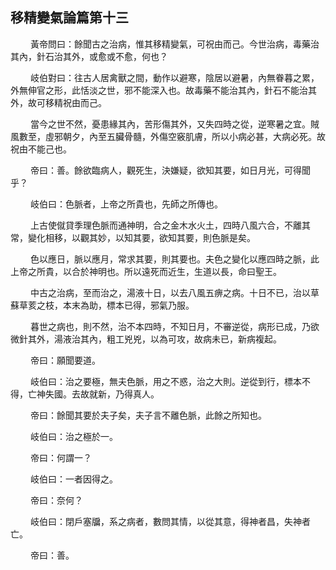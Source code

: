 ## 移精變氣論篇第十三

<p>&emsp;&emsp;
黃帝問曰：餘聞古之治病，惟其移精變氣，可祝由而己。今世治病，毒藥治其內，針石治其外，或愈或不愈，何也？
</p>
<p>&emsp;&emsp;
岐伯對曰：往古人居禽獸之間，動作以避寒，陰居以避暑，內無眷暮之累，外無伸官之形，此恬淡之世，邪不能深入也。故毒藥不能治其內，針石不能治其外，故可移精祝由而己。
</p>
<p>&emsp;&emsp;
當今之世不然，憂患緣其內，苦形傷其外，又失四時之從，逆寒暑之宜。賊風數至，虛邪朝夕，內至五臟骨髓，外傷空竅肌膚，所以小病必甚，大病必死。故祝由不能己也。
</p>
<p>&emsp;&emsp;
帝曰：善。餘欲臨病人，觀死生，決嫌疑，欲知其要，如日月光，可得聞乎？
</p>
<p>&emsp;&emsp;
岐伯曰：色脈者，上帝之所貴也，先師之所傳也。
</p>
<p>&emsp;&emsp;
上古使僦貸季理色脈而通神明，合之金木水火土，四時八風六合，不離其常，變化相移，以觀其妙，以知其要，欲知其要，則色脈是矣。
</p>
<p>&emsp;&emsp;
色以應日，脈以應月，常求其要，則其要也。夫色之變化以應四時之脈，此上帝之所貴，以合於神明也。所以遠死而近生，生道以長，命曰聖王。
</p>
<p>&emsp;&emsp;
中古之治病，至而治之，湯液十日，以去八風五痹之病。十日不已，治以草蘇草荄之枝，本末為助，標本已得，邪氣乃服。
</p>
<p>&emsp;&emsp;
暮世之病也，則不然，治不本四時，不知日月，不審逆從，病形已成，乃欲微針其外，湯液治其內，粗工兇兇，以為可攻，故病未已，新病複起。
</p>
<p>&emsp;&emsp;
帝曰：願聞要道。
</p>
<p>&emsp;&emsp;
岐伯曰：治之要極，無夫色脈，用之不惑，治之大則。逆從到行，標本不得，亡神失國。去故就新，乃得真人。
</p>
<p>&emsp;&emsp;
帝曰：餘聞其要於夫子矣，夫子言不離色脈，此餘之所知也。
</p>
<p>&emsp;&emsp;
岐伯曰：治之極於一。
</p>
<p>&emsp;&emsp;
帝曰：何謂一？
</p>
<p>&emsp;&emsp;
岐伯曰：一者因得之。
</p>
<p>&emsp;&emsp;
帝曰：奈何？
</p>
<p>&emsp;&emsp;
岐伯曰：閉戶塞牖，系之病者，數問其情，以從其意，得神者昌，失神者亡。
</p>
<p>&emsp;&emsp;
帝曰：善。
</p>